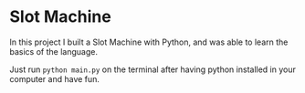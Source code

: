 # Slot Machine

In this project I built a Slot Machine with Python, and was able to learn the basics of the language.

Just run `python main.py` on the terminal after having python installed in your computer and have fun.
